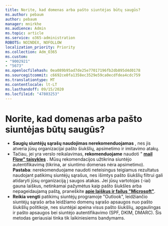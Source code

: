 ```yaml
---
title: Norite, kad domenas arba pašto siuntėjas būtų saugūs?
ms.author: pebaum
author: pebaum
manager: mnirkhe
ms.audience: Admin
ms.topic: article
ms.service: o365-administration
ROBOTS: NOINDEX, NOFOLLOW
localization_priority: Priority
ms.collection: Adm_O365
ms.custom:
- "9002921"
- "5673"
ms.openlocfilehash: 0ea089b95ad7de25e77017196fb2db895d4d0178
ms.sourcegitcommit: c6692ce0fa1358ec3529e59ca0ecdfdea4cdc759
ms.translationtype: MT
ms.contentlocale: lt-LT
ms.lasthandoff: 09/15/2020
ms.locfileid: "47803253"
---
```

# <a name="need-to-mark-a-domain-or-email-sender-safe"></a>Norite, kad domenas arba pašto siuntėjas būtų saugūs?

- **Saugių siuntėjų sąrašų naudojimas nerekomenduojamas** , nes jis atveria jūsų organizacijai pašto šiukšlių, apsimetimo ir imitavimo atakų.
- Tačiau, jei yra verslo reikalavimas, **rekomenduojame** naudoti " **[mail Flow" taisykles](https://docs.microsoft.com/microsoft-365/security/office-365-security/create-safe-sender-lists-in-office-365?view=o365-worldwide#recommended-use-mail-flow-rules)** . Mūsų rekomendacijos užtikrina siuntėjo autentifikavimą (tikrina, ar siuntimo domenas nėra apsimetimo). **Pastaba**: nerekomenduojame naudoti neteisingus teigiamus rezultatus naudojant patikimų siuntėjų sąrašus, nes išimtys pašto šiukšlių filtrui gali atidaryti jūsų organizaciją į saugos atakas. Jei jūsų vartotojas (-iai) gauna laiškus, netinkamai pažymėtus kaip pašto šiukšles arba nepageidaujamą paštą, praneškite **[apie laiškus ir failus "Microsoft"](https://protection.office.com/reportsubmission)**.
- **Reikia vengti** patikimų siuntėjų programoje "Outlook", leidžiančio siuntėjų sąrašo arba leidžiamo domenų sąrašo apsaugos nuo pašto šiukšlių politikoje, nes siuntėjai apeina visus pašto šiukšlių, apgaulingas ir pašto apsaugos bei siuntėjo autentifikavimo (SPF, DKIM, DMARC). Šis metodas geriausiai tinka tik laikiniesiems bandymams.

